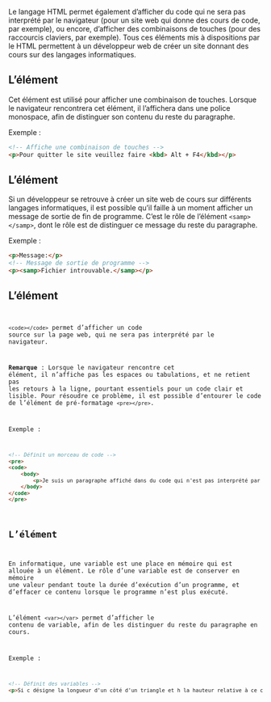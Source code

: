 Le langage HTML permet également d’afficher du code qui ne sera pas interprété par le navigateur (pour un site web qui donne des cours de code, par exemple), ou encore, d’afficher des combinaisons de touches (pour des raccourcis claviers, par exemple). Tous ces éléments mis à dispositions par le HTML permettent à un développeur web de créer un site donnant des cours sur des langages informatiques. 

## L’élément <kbd>

Cet élément est utilisé pour afficher une combinaison de touches. Lorsque le navigateur rencontrera cet élément, il l’affichera dans une police monospace, afin de distinguer son contenu du reste du paragraphe.

Exemple :

``` html
<!-- Affiche une combinaison de touches -->
<p>Pour quitter le site veuillez faire <kbd> Alt + F4</kbd></p>
```

## L’élément <samp>

Si un développeur se retrouve à créer un site web de cours sur différents langages informatiques, il est possible qu’il faille à un moment afficher un message de sortie de fin de programme. C’est le rôle de l’élément ```<samp></samp>```, dont le rôle est de distinguer ce message du reste du paragraphe.

Exemple :

``` html
<p>Message:</p>
<!-- Message de sortie de programme -->
<p><samp>Fichier introuvable.</samp></p>
```

## L’élément <code>

```<code></code>``` permet d’afficher un code source sur la page web, qui ne sera pas interprété par le navigateur. 

__Remarque__ : Lorsque le navigateur rencontre cet élément, il n’affiche pas les espaces ou tabulations, et ne retient pas les retours à la ligne, pourtant essentiels pour un code clair et lisible. Pour résoudre ce problème, il est possible d’entourer le code de l’élément de pré-formatage ```<pre></pre>```.

Exemple :

``` html
<!-- Définit un morceau de code -->
<pre>
<code>
    <body>
		<p>Je suis un paragraphe affiché dans du code qui n'est pas interprété par le navigateur </p>
	</body>
</code>
</pre>
```

## L’élément <var>

En informatique, une variable est une place en mémoire qui est allouée à un élément. Le rôle d’une variable est de conserver en mémoire une valeur pendant toute la durée d’exécution d’un programme, et d’effacer ce contenu lorsque le programme n’est plus exécuté.

L’élément ```<var></var>``` permet d’afficher le contenu de variable, afin de les distinguer du reste du paragraphe en cours. 

Exemple :

``` html
<!-- Définit des variables -->
<p>Si c désigne la longueur d'un côté d'un triangle et h la hauteur relative à ce côté, l'aire de ce triangle est égale à (<var>c</var> × <var>h</var>) / 2.</p>
```